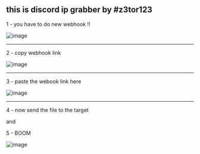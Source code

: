 this is discord ip grabber by #z3tor123
---
1 - you have to do new webhook !!

![image](https://user-images.githubusercontent.com/72771279/135181768-fac72361-3bd8-46df-bc20-0296a7552187.png)

----

2 - copy webhook link

![image](https://user-images.githubusercontent.com/72771279/135181804-7ec2c1a9-6b04-4597-a80a-831cebd5b862.png)

----

3 - paste the webook link here

![image](https://user-images.githubusercontent.com/72771279/135181889-a365340e-207f-40b9-8c23-5284812eb054.png)

---
4 - now send the file to the target

and

5 - BOOM

![image](https://user-images.githubusercontent.com/72771279/135181972-72d988c1-dc56-4f63-b031-5159e1bbcc5e.png)
